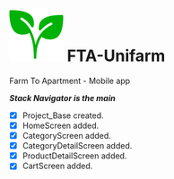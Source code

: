 # ![alt text](https://github.com/schoolsupertech/FTA-Unifarm/blob/main/assets/images/plant_logo.png?raw=true) FTA-Unifarm

Farm To Apartment - Mobile app

**_Stack Navigator is the main_**

- [x] Project_Base created.
- [x] HomeScreen added.
- [x] CategoryScreen added.
- [x] CategoryDetailScreen added.
- [x] ProductDetailScreen added.
- [x] CartScreen added.
